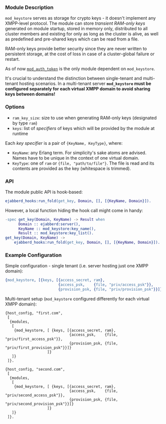 ### Module Description

`mod_keystore` serves as storage for crypto keys - it doesn't implement
any XMPP-level protocol.
The module can store _transient RAM-only keys_ generated on module
startup, stored in memory only, distributed to all cluster members
and existing for only as long as the cluster is alive, as well as predefined
and pre-shared keys which can be read from a file.

RAM-only keys provide better security since they are never written to persistent
storage, at the cost of loss in case of a cluster-global failure or restart.

As of now [`mod_auth_token`](mod_auth_token) is the only module
dependent on `mod_keystore`.

It's crucial to understand the distinction between single-tenant and
multi-tenant hosting scenarios.
In a multi-tenant server **`mod_keystore` must be configured separately
for each virtual XMPP domain to avoid sharing keys between domains!**

### Options

* `ram_key_size`: size to use when generating RAM-only keys (designated
    by type `ram`)
* `keys`: list of _specifiers_ of keys which will be provided by the
    module at runtime

Each _key specifier_ is a pair of `{KeyName, KeyType}`, where:

* `KeyName`: any Erlang term. For simplicity's sake atoms are advised.
    Names have to be unique in the context of one virtual domain.
* `KeyType`: one of `ram` or `{file, "path/to/file"}`.
    The file is read and its contents are provided
    as the key (whitespace is trimmed).

### API

The module public API is hook-based:

```erlang
ejabberd_hooks:run_fold(get_key, Domain, [], [{KeyName, Domain}]).
```

However, a local function hiding the hook call might come in handy:

```erlang
-spec get_key(Domain, KeyName) -> Result when
      Domain :: ejabberd:server(),
      KeyName :: mod_keystore:key_name(),
      Result :: mod_keystore:key_list().
get_key(Domain, KeyName) ->
    ejabberd_hooks:run_fold(get_key, Domain, [], [{KeyName, Domain}]).
```

### Example Configuration


Simple configuration - single tenant (i.e. server hosting just one XMPP domain):

```erlang
{mod_keystore, [{keys, [{access_secret, ram},
                        {access_psk,    {file, "priv/access_psk"}},
                        {provision_psk, {file, "priv/provision_psk"}}]}]}

```

Multi-tenant setup (`mod_keystore` configured differently
for each virtual XMPP domain):

```
{host_config, "first.com",
 [
  {modules,
   [
    {mod_keystore, [ {keys, [{access_secret, ram},
                             {access_psk,    {file, "priv/first_access_psk"}},
                             {provision_psk, {file, "priv/first_provision_psk"}}]}
                   ]}
   ]}
 ]}.

{host_config, "second.com",
 [
  {modules,
   [
    {mod_keystore, [ {keys, [{access_secret, ram},
                             {access_psk,    {file, "priv/second_access_psk"}},
                             {provision_psk, {file, "priv/second_provision_psk"}}]}
                   ]}
   ]}
 ]}.
```
